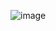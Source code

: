 ![image](https://github.com/cycerow/DSA_PowerBI_DataScience/assets/54631763/d937e4d4-325e-4d53-b65c-92501e957444)
